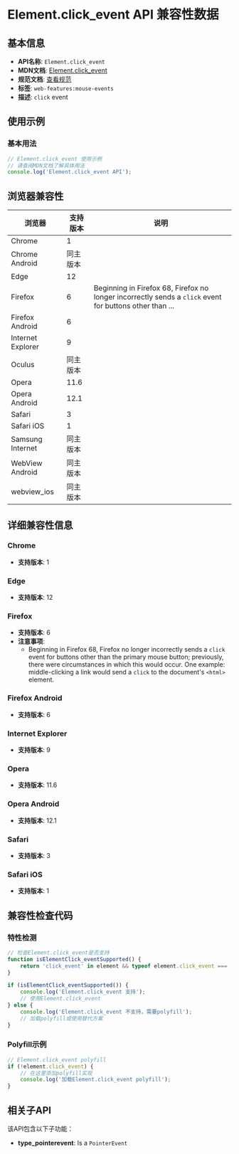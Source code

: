 # Element.click_event API 兼容性数据

## 基本信息

- **API名称**: `Element.click_event`
- **MDN文档**: [Element.click_event](https://developer.mozilla.org/docs/Web/API/Element/click_event)
- **规范文档**: [查看规范](https://w3c.github.io/uievents/#event-type-click,https://html.spec.whatwg.org/multipage/webappapis.html#handler-onclick)
- **标签**: `web-features:mouse-events`
- **描述**: `click` event

## 使用示例

### 基本用法

```javascript
// Element.click_event 使用示例
// 请查阅MDN文档了解具体用法
console.log('Element.click_event API');
```

## 浏览器兼容性

| 浏览器 | 支持版本 | 说明 |
|--------|----------|------|
| Chrome | 1 |  |
| Chrome Android | 同主版本 |  |
| Edge | 12 |  |
| Firefox | 6 | Beginning in Firefox 68, Firefox no longer incorrectly sends a `click` event for buttons other than ... |
| Firefox Android | 6 |  |
| Internet Explorer | 9 |  |
| Oculus | 同主版本 |  |
| Opera | 11.6 |  |
| Opera Android | 12.1 |  |
| Safari | 3 |  |
| Safari iOS | 1 |  |
| Samsung Internet | 同主版本 |  |
| WebView Android | 同主版本 |  |
| webview_ios | 同主版本 |  |

## 详细兼容性信息

### Chrome

- **支持版本**: 1

### Edge

- **支持版本**: 12

### Firefox

- **支持版本**: 6
- **注意事项**:
  - Beginning in Firefox 68, Firefox no longer incorrectly sends a `click` event for buttons other than the primary mouse button; previously, there were circumstances in which this would occur. One example: middle-clicking a link would send a `click` to the document's `<html>` element.

### Firefox Android

- **支持版本**: 6

### Internet Explorer

- **支持版本**: 9

### Opera

- **支持版本**: 11.6

### Opera Android

- **支持版本**: 12.1

### Safari

- **支持版本**: 3

### Safari iOS

- **支持版本**: 1

## 兼容性检查代码

### 特性检测

```javascript
// 检查Element.click_event是否支持
function isElementClick_eventSupported() {
    return 'click_event' in element && typeof element.click_event === 'function';
}

if (isElementClick_eventSupported()) {
    console.log('Element.click_event 支持');
    // 使用Element.click_event
} else {
    console.log('Element.click_event 不支持，需要polyfill');
    // 加载polyfill或使用替代方案
}
```

### Polyfill示例

```javascript
// Element.click_event polyfill
if (!element.click_event) {
    // 在这里添加polyfill实现
    console.log('加载Element.click_event polyfill');
}
```

## 相关子API

该API包含以下子功能：

- **type_pointerevent**: Is a `PointerEvent`

